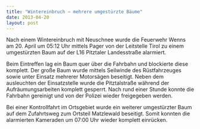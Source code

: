 ```yaml
---
title: "Wintereinbruch – mehrere umgestürzte Bäume"
date: 2013-04-20
layout: post
---
```


Nach einem Wintereinbruch mit Neuschnee wurde die Feuerwehr Wenns am 20. April um 05:12 Uhr mittels Pager von der Leitstelle Tirol zu einem umgestürzten Baum auf der L16 Pitztaler Landesstraße alarmiert.

Beim Eintreffen lag ein Baum quer über die Fahrbahn und blockierte diese komplett. Der große Baum wurde mittels Seilwinde des Rüstfahrzeuges sowie unter Einsatz mehrerer Motorsägen beseitigt. Neben dem ausleuchten der Einsatzstelle wurde die Pitztalstraße während der Aufräumungsarbeiten komplett gesperrt. Nach rund einer Stunde konnte die Fahrbahn gereinigt und von der Polizei wieder freigegeben werden.

Bei einer Kontrollfahrt im Ortsgebiet wurde ein weiterer umgestürzter Baum auf dem Zufahrtsweg zum Ortsteil Matzlewald beseitigt. Somit konnten die alarmierten Kameraden um 07:00 Uhr wieder komplett einrücken.